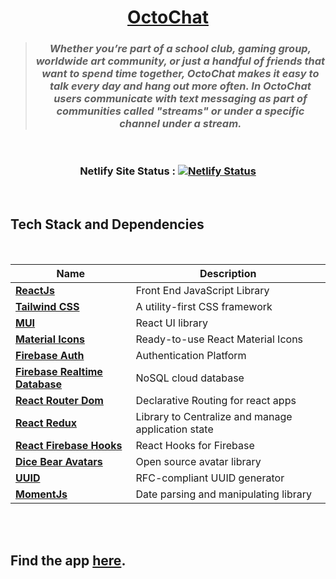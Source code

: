 <div align = "center">

# [OctoChat](https://octochat.netlify.app)

> ### _Whether you’re part of a school club, gaming group, worldwide art community, or just a handful of friends that want to spend time together, OctoChat makes it easy to talk every day and hang out more often. In OctoChat users communicate with text messaging as part of communities called "streams" or under a specific channel under a stream._

<br>

### Netlify Site Status : [![Netlify Status](https://api.netlify.com/api/v1/badges/86155a6a-8e59-42b2-9fd0-aeb5e2982fb6/deploy-status)](https://app.netlify.com/sites/octochat/deploys)

</div>
<br>

## Tech Stack and Dependencies

<br>

<div align="center">

| <div align ="center">Name </div>                                               | <div align = "center">Description</div>            |
| ------------------------------------------------------------------------------ | -------------------------------------------------- |
| **[ReactJs](https://reactjs.org)**                                             | Front End JavaScript Library                       |
| **[Tailwind CSS](https://tailwindcss.com/)**                                   | A utility-first CSS framework                      |
| **[MUI](https://mui.com/material-ui/getting-started/installation/)**           | React UI library                                   |
| **[Material Icons](https://mui.com/material-ui/material-icons/)**              | Ready-to-use React Material Icons                  |
| **[Firebase Auth](https://firebase.google.com/docs/auth)**                     | Authentication Platform                            |
| **[Firebase Realtime Database](https://firebase.google.com/docs/database)**    | NoSQL cloud database                               |
| **[React Router Dom](https://reactrouter.com/docs/en/v6)**                     | Declarative Routing for react apps                 |
| **[React Redux](https://react-redux.js.org/introduction/getting-started)**     | Library to Centralize and manage application state |
| **[React Firebase Hooks](https://www.npmjs.com/package/react-firebase-hooks)** | React Hooks for Firebase                           |
| **[Dice Bear Avatars](https://avatars.dicebear.com/docs)**                     | Open source avatar library                         |
| **[UUID](https://github.com/uuidjs/uuid)**                                     | RFC-compliant UUID generator                       |
| **[MomentJs](https://momentjs.com/docs/)**                                     | Date parsing and manipulating library              |

</div>
<br>

<!-- ## Demo

<br>


![Demo](https://github.com/HariKrishna-28/ChatRoom/blob/main/Output/Demo2.gif)

<br>

> ### _As the server is hosted on a free Heroku account, the server enters ‘sleep mode’ when not in use for 60 minutes. If you notice an initial delay, please allow a few seconds for the servers to wake up._ -->

<br>

## Find the app [here](https://octochat.netlify.app/).

<br>
